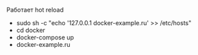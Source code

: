 Работает hot reload

* sudo sh -c "echo '127.0.0.1 docker-example.ru' >> /etc/hosts"
* cd docker
* docker-compose up
* docker-example.ru
